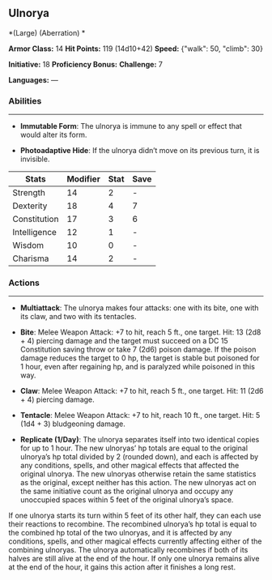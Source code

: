 ## Ulnorya
*(Large) (Aberration) *

**Armor Class:** 14
**Hit Points:** 119 (14d10+42)
**Speed:** {"walk": 50, "climb": 30}

**Initiative:** 18
**Proficiency Bonus:**
**Challenge:** 7

**Languages:** —

### Abilities
 --- 
- **Immutable Form**: The ulnorya is immune to any spell or effect that would alter its form.

- **Photoadaptive Hide**: If the ulnorya didn’t move on its previous turn, it is invisible.



| Stats | Modifier | Stat | Save
| ---- | ---- | ---- | ---- |
| Strength | 14 | 2 | - |
| Dexterity | 18 | 4 | 7 |
| Constitution | 17 | 3 | 6 |
| Intelligence | 12 | 1 | - |
| Wisdom | 10 | 0 | - |
| Charisma | 14 | 2 | - |

### Actions
 --- 
- **Multiattack**: The ulnorya makes four attacks: one with its bite, one with its claw, and two with its tentacles.

- **Bite**: Melee Weapon Attack: +7 to hit, reach 5 ft., one target. Hit: 13 (2d8 + 4) piercing damage and the target must succeed on a DC 15 Constitution saving throw or take 7 (2d6) poison damage. If the poison damage reduces the target to 0 hp, the target is stable but poisoned for 1 hour, even after regaining hp, and is paralyzed while poisoned in this way.

- **Claw**: Melee Weapon Attack: +7 to hit, reach 5 ft., one target. Hit: 11 (2d6 + 4) piercing damage.

- **Tentacle**: Melee Weapon Attack: +7 to hit, reach 10 ft., one target. Hit: 5 (1d4 + 3) bludgeoning damage.

- **Replicate (1/Day)**: The ulnorya separates itself into two identical copies for up to 1 hour. The new ulnoryas’ hp totals are equal to the original ulnorya’s hp total divided by 2 (rounded down), and each is affected by any conditions, spells, and other magical effects that affected the original ulnorya. The new ulnoryas otherwise retain the same statistics as the original, except neither has this action. The new ulnoryas act on the same initiative count as the original ulnorya and occupy any unoccupied spaces within 5 feet of the original ulnorya’s space.

If one ulnorya starts its turn within 5 feet of its other half, they can each use their reactions to recombine. The recombined ulnorya’s hp total is equal to the combined hp total of the two ulnoryas, and it is affected by any conditions, spells, and other magical effects currently affecting either of the combining ulnoryas. The ulnorya automatically recombines if both of its halves are still alive at the end of the hour. If only one ulnorya remains alive at the end of the hour, it gains this action after it finishes a long rest.

